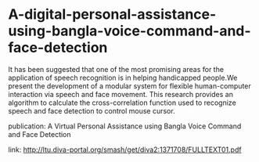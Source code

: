 # A-digital-personal-assistance-using-bangla-voice-command-and-face-detection
It has been suggested that one of the most promising areas for the application of speech recognition is in helping handicapped people.We present the development of a modular system for flexible human-computer interaction via speech and face movement. This research provides an algorithm to calculate the cross-correlation function used to recognize speech and face detection to control mouse cursor.

publication: A Virtual Personal Assistance using Bangla Voice Command and Face Detection


link: http://ltu.diva-portal.org/smash/get/diva2:1371708/FULLTEXT01.pdf
